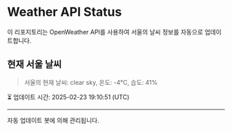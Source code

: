 
# Weather API Status

이 리포지토리는 OpenWeather API를 사용하여 서울의 날씨 정보를 자동으로 업데이트합니다.

## 현재 서울 날씨
> 서울의 현재 날씨: clear sky, 온도: -4°C, 습도: 41%

⏳ 업데이트 시간: 2025-02-23 19:10:51 (UTC)

---
자동 업데이트 봇에 의해 관리됩니다.
